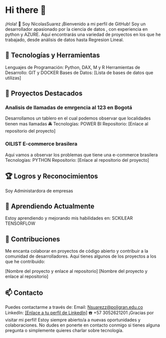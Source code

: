 # Hi there 👋
¡Hola! 👋 Soy NicolasSuarez
¡Bienvenido a mi perfil de GitHub! Soy un desarrollador apasionado por la ciencia de datos , con experiencia en python y AZURE. Aquí encontrarás una variedad de proyectos en los que he trabajado, desde análisis de datos hasta Regresion Lineal.

## 🔧 Tecnologías y Herramientas
Lenguajes de Programación: Python, DAX, M y R
Herramientas de Desarrollo: GIT y DOCKER
Bases de Datos: [Lista de bases de datos que utilizas]

## 📂 Proyectos Destacados
### Analisis de llamadas de emrgencia al 123 en Bogotá
Desarrollamos un tablero en el cual podemos observar que localidades tienen mas llamadas 🚔
Tecnologías: POWER BI
Repositorio: [Enlace al repositorio del proyecto]

### OILIST E-commerce brasilera
Aqui vamos a observar los problemas que tiene una e-commerce brasilera 
Tecnologías: PYTHON
Repositorio: [Enlace al repositorio del proyecto]


## 🏆 Logros y Reconocimientos
Soy Administardora de empresas 


## 🌱 Aprendiendo Actualmente
Estoy aprendiendo y mejorando mis habilidades en:
SCKILEAR
TENSORFLOW

## 🤝 Contribuciones
Me encanta colaborar en proyectos de código abierto y contribuir a la comunidad de desarrolladores. Aquí tienes algunos de los proyectos a los que he contribuido:

[Nombre del proyecto y enlace al repositorio]
[Nombre del proyecto y enlace al repositorio]

## 📫 Contacto
Puedes contactarme a través de:
Email: Nsuarezz@poligran.edu.co
LinkedIn: [[Enlace a tu perfil de LinkedIn]](https://www.linkedin.com/in/nicojsuarez/)
☎️ +57 3052621201 
¡Gracias por visitar mi perfil! Estoy siempre abierto/a a nuevas oportunidades y colaboraciones. No dudes en ponerte en contacto conmigo si tienes alguna pregunta o simplemente quieres charlar sobre tecnología.

